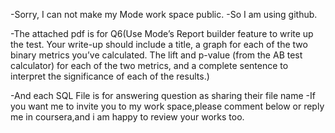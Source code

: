 -Sorry, I can not make my Mode work space public.
-So I am using github.

-The attached pdf is for Q6(Use Mode’s Report builder feature to write up the test. Your write-up should include a title, a graph for each of the two binary metrics you’ve calculated. The lift and p-value (from the AB test calculator) for each of the two metrics, and a complete sentence to interpret the significance of each of the results.)


-And each SQL File is for answering question as sharing their file name
-If you want me to invite you to my work space,please comment below or reply me in coursera,and i am happy to review your works too.
